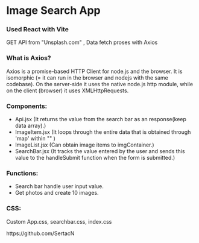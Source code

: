 <h1>Image Search App</h1>

<h3>Used React with Vite</h3>

<p>GET API from "Unsplash.com" , Data fetch proses with Axios</p>

<h3>What is Axios?</h3>
<p>
Axios is a promise-based HTTP Client for node.js and the browser. It is isomorphic (= it can run in the browser and nodejs with the same codebase). On the server-side it uses the native node.js http module, while on the client (browser) it uses XMLHttpRequests.
</p>
<h3>Components:</h3>

- Api.jsx (It returns the value from the search bar as an response(keep data array).)
- ImageItem.jsx (It loops through the entire data that is obtained through 'map' within "<img />" )
- ImageList.jsx (Can obtain image items to imgContainer.)
- SearchBar.jsx (It tracks the value entered by the user and sends this value to the handleSubmit function when the form is submitted.)

<h3>Functions:</h3>

- Search bar handle user input value.
- Get photos and create 10 images.

<h3>CSS:</h3>
<p>
Custom App.css, searchbar.css, index.css
</p>
https://github.com/SertacN
